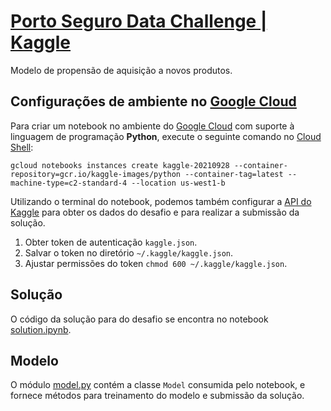 # [Porto Seguro Data Challenge | Kaggle](https://www.kaggle.com/c/porto-seguro-data-challenge)
Modelo de propensão de aquisição a novos produtos.

## Configurações de ambiente no [Google Cloud](https://cloud.google.com/)

Para criar um notebook no ambiente do [Google Cloud](https://cloud.google.com/) com suporte à linguagem de programação **Python**, execute o seguinte comando no [Cloud Shell](https://cloud.google.com/shell):

```console
gcloud notebooks instances create kaggle-20210928 --container-repository=gcr.io/kaggle-images/python --container-tag=latest --machine-type=c2-standard-4 --location us-west1-b
```

Utilizando o terminal do notebook, podemos também configurar a [API do Kaggle](https://www.kaggle.com/docs/api) para obter os dados do desafio e para realizar a submissão da solução.

1. Obter token de autenticação `kaggle.json`.
2. Salvar o token no diretório `~/.kaggle/kaggle.json`.
3. Ajustar permissões do token `chmod 600 ~/.kaggle/kaggle.json`.

## Solução

O código da solução para do desafio se encontra no notebook [solution.ipynb](src/solution.ipynb). 

## Modelo

O módulo [model.py](src/model.py) contém a classe `Model` consumida pelo notebook, e fornece métodos para treinamento do modelo e submissão da solução.